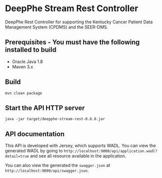 # DeepPhe Stream Rest Controller

DeepPhe Rest Controller for supporting the Kentucky Cancer Patient Data Management System (CPDMS) and the SEER-DMS.

## Prerequisites - You must have the following installed to build
* Oracle Java 1.8
* Maven 3.x

## Build

````
mvn clean package
````

## Start the API HTTP server

````
java -jar target/deepphe-stream-rest-0.6.0.jar
````

## API documentation

This API is developed with Jersey, which supports WADL. You can view the generated WADL by going to `http://localhost:9000/api/application.wadl?detail=true` and see all resource available in the application.

You can also view the generated the `swagger.json` at `http://localhost:9000/api/swagger.json`.
